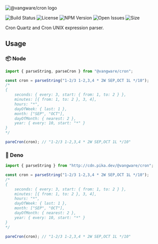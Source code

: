 ![@vangware/cron logo](https://i.imgur.com/dWxWFJe.png)

![Build Status](https://img.shields.io/travis/vangware/cron.svg?style=for-the-badge&labelColor=333&color=20b075&link=https://travis-ci.org/github/vangware/cron)
![License](https://img.shields.io/npm/l/@vangware/cron.svg?style=for-the-badge&labelColor=333&color=20b075&link=https://github.com/vangware/cron/blob/master/LICENSE)
![NPM Version](https://img.shields.io/npm/v/@vangware/cron.svg?style=for-the-badge&labelColor=333&color=20b075&link=https://npm.im/@vangware/cron)
![Open Issues](https://img.shields.io/github/issues/vangware/cron.svg?style=for-the-badge&labelColor=333&color=20b075&link=https://github.com/vangware/cron/issues)
![Size](https://img.shields.io/bundlephobia/minzip/@vangware/cron.svg?style=for-the-badge&labelColor=333&color=20b075&label=size&link=https://bundlephobia.com/result?p=@vangware/cron)

Cron Quartz and Cron UNIX expression parser.

## Usage

### 📦 Node

```typescript
import { parseString, parseCron } from "@vangware/cron";

const cron = parseString("1-2/3 1-2,3,4 * 2W SEP,OCT 1L */10");
/*
{
	seconds: { every: 3, start: { from: 1, to: 2 } },
	minutes: [{ from: 1, to: 2 }, 3, 4],
	hours: "*",
	dayOfWeek: { last: 1 },
	month: ["SEP", "OCT"],
	dayOfMonth: { nearest: 2 },
	year: { every: 10, start: "*" }
}
*/

pareCron(cron); // "1-2/3 1-2,3,4 * 2W SEP,OCT 1L */10"
```

### 🦕 Deno

```typescript
import { parseString } from "http://cdn.pika.dev/@vangware/cron";

const cron = parseString("1-2/3 1-2,3,4 * 2W SEP,OCT 1L */10");
/*
{
	seconds: { every: 3, start: { from: 1, to: 2 } },
	minutes: [{ from: 1, to: 2 }, 3, 4],
	hours: "*",
	dayOfWeek: { last: 1 },
	month: ["SEP", "OCT"],
	dayOfMonth: { nearest: 2 },
	year: { every: 10, start: "*" }
}
*/

pareCron(cron); // "1-2/3 1-2,3,4 * 2W SEP,OCT 1L */10"
```
